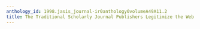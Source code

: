 ```yaml
---
anthology_id: 1998.jasis_journal-ir0anthology0volumeA49A11.2
title: The Traditional Scholarly Journal Publishers Legitimize the Web
---
```

